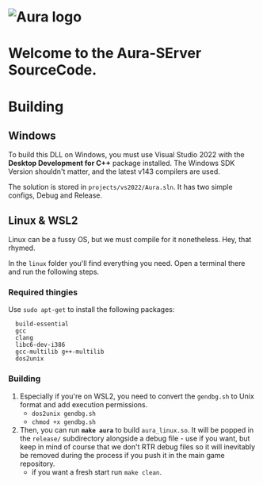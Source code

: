 # ![Aura logo](../aura.png "aura logo")
# Welcome to the Aura-SErver SourceCode.
# Building
## Windows
To build this DLL on Windows, you must use Visual Studio 2022 with the **Desktop Development for C++** package installed. The Windows SDK Version shouldn't matter, and the latest v143 compilers are used.

The solution is stored in `projects/vs2022/Aura.sln`. It has two simple configs, Debug and Release.

## Linux & WSL2
Linux can be a fussy OS, but we must compile for it nonetheless. Hey, that rhymed.

In the `linux` folder you'll find everything you need. Open a terminal there and run the following steps.
### Required thingies
Use `sudo apt-get` to install the following packages:
```
  build-essential
  gcc
  clang
  libc6-dev-i386
  gcc-multilib g++-multilib
  dos2unix
 ```
### Building
1. Especially if you're on WSL2, you need to convert the `gendbg.sh` to Unix format and add execution permissions.
	- `dos2unix gendbg.sh`
	- `chmod +x gendbg.sh`
2. Then, you can run **`make aura`** to build `aura_linux.so`. It will be popped in the `release/` subdirectory alongside a debug file - use if you want, but keep in mind of course that we don't RTR debug files so it will inevitably be removed during the process if you push it in the main game repository.
	- if you want a fresh start run `make clean`.